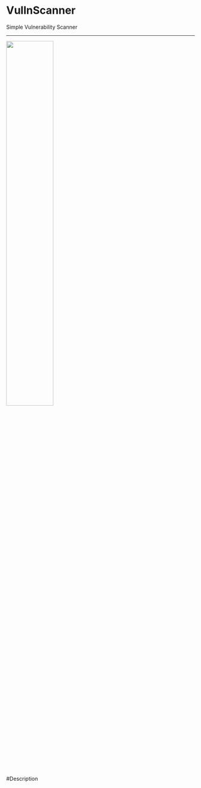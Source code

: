 <h1> VullnScanner </h1>
Simple Vulnerability Scanner
<hr>

<img src="https://github.com/prashik287/VullnScanner/blob/main/screenshots/home.PNG" width=50%>
<!-- ![alt text](https://github.com/prashik287/VullnScanner/blob/main/screenshots/home.PNG)
![alt text](https://github.com/prashik287/VullnScanner/blob/main/screenshots/portscan.PNG)
![alt text](https://github.com/prashik287/VullnScanner/blob/main/screenshots/recon.png) -->

#Description

